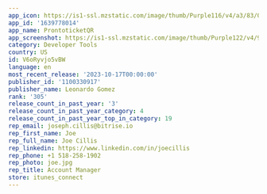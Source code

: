 ```yaml
---
app_icon: https://is1-ssl.mzstatic.com/image/thumb/Purple116/v4/a3/83/09/a3830900-3a60-c466-e65f-2eb959711924/AppIcon-0-0-1x_U007emarketing-0-2-0-85-220.png/1024x1024bb.png
app_id: '1639778014'
app_name: ProntoticketQR
app_screenshot: https://is1-ssl.mzstatic.com/image/thumb/Purple122/v4/9b/66/bb/9b66bbb4-593d-e813-fbba-3d29ccec1446/a4577aed-7678-4dde-82f2-15d86531d948_img1png.png/1242x2688bb.png
category: Developer Tools
country: US
id: V6oRyvjo5vBW
language: en
most_recent_release: '2023-10-17T00:00:00'
publisher_id: '1100330917'
publisher_name: Leonardo Gomez
rank: '305'
release_count_in_past_year: '3'
release_count_in_past_year_category: 4
release_count_in_past_year_top_in_category: 19
rep_email: joseph.cillis@bitrise.io
rep_first_name: Joe
rep_full_name: Joe Cillis
rep_linkedin: https://www.linkedin.com/in/joecillis
rep_phone: +1 518-258-1902
rep_photo: joe.jpg
rep_title: Account Manager
store: itunes_connect
---
```


